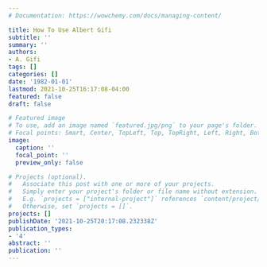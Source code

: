 ```yaml
---
# Documentation: https://wowchemy.com/docs/managing-content/

title: How To Use Albert Gifi
subtitle: ''
summary: ''
authors:
- A. Gifi
tags: []
categories: []
date: '1982-01-01'
lastmod: 2021-10-25T16:17:08-04:00
featured: false
draft: false

# Featured image
# To use, add an image named `featured.jpg/png` to your page's folder.
# Focal points: Smart, Center, TopLeft, Top, TopRight, Left, Right, BottomLeft, Bottom, BottomRight.
image:
  caption: ''
  focal_point: ''
  preview_only: false

# Projects (optional).
#   Associate this post with one or more of your projects.
#   Simply enter your project's folder or file name without extension.
#   E.g. `projects = ["internal-project"]` references `content/project/deep-learning/index.md`.
#   Otherwise, set `projects = []`.
projects: []
publishDate: '2021-10-25T20:17:08.232338Z'
publication_types:
- '4'
abstract: ''
publication: ''
---
```

